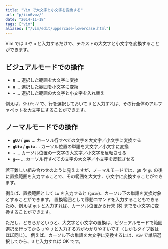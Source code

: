 ```yaml
---
title: "Vim で大文字と小文字を変換する"
url: "p/iin6vwz/"
date: "2014-11-18"
tags: ["vim"]
aliases: ["/vim/edit/uppercase-lowercase.html"]
---
```


Vim では `U` や `u` と入力するだけで、テキストの大文字と小文字を変換することができます。

ビジュアルモードでの操作
----

- **`U`** ... 選択した範囲を大文字に変換
- **`u`** ... 選択した範囲を小文字に変換
- **`~`** ... 選択した範囲の大文字と小文字を入れ替え

例えば、`Shift-V` で、行を選択しておいて `U` と入力すれば、その行全体のアルファベットを大文字にすることができます。


ノーマルモードでの操作
----

- **`gUU`** / **`guu`** ... カーソル行すべての文字を大文字／小文字に変換する
- **`gUiw`** / **`guiw`** ... カーソル位置の単語を大文字／小文字に変換
- **`~`** ... カーソル位置の一文字の大文字／小文字を反転させる
- **`g~~`** ... カーソル行すべての文字の大文字／小文字を反転させる

若干難しい組み合わせのように見えますが、ノーマルモードでは、`gU` や `gu` の後に置換範囲を入力することで、その範囲を大文字、小文字に変換することができます。

例えば、置換範囲として `iw` を入力すると (`guiw`)、カーソル下の単語を変換対象とすることができます。
置換範囲として移動コマンドを入力することもできるため、例えば `gu$` と入力すれば、カーソル位置から行末 ($) までを小文字に変換することができます。

ただし、どちらかというと、大文字と小文字の置換は、ビジュアルモードで範囲選択を行ってから `u` や `U` と入力する方がわかりやすいです（しかもタイプ数はほぼ同じ）。
例えば、カーソル下の単語を大文字に変換するには、`viw` で単語選択してから、`U` と入力すれば OK です。

